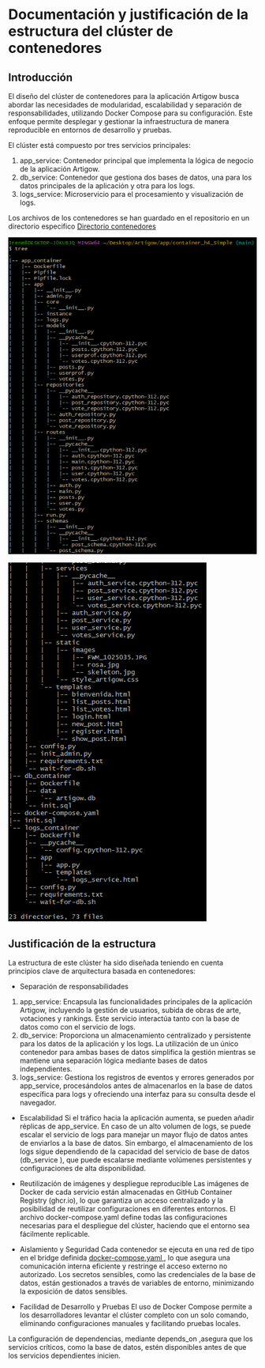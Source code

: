 # Documentación y justificación de la estructura del clúster de contenedores
## Introducción

El diseño del clúster de contenedores para la aplicación Artigow busca 
abordar las necesidades de modularidad, escalabilidad y separación de 
responsabilidades, utilizando Docker Compose para su configuración. 
Este enfoque permite desplegar y gestionar la infraestructura de 
manera reproducible en entornos de desarrollo y pruebas.

El clúster está compuesto por tres servicios principales:
1. app_service: Contenedor principal que implementa la lógica de 
negocio de la aplicación Artigow.
2. db_service: Contenedor que gestiona dos bases de datos, una para 
los datos principales de la aplicación y otra para los logs.
3. logs_service: Microservicio para el procesamiento y visualización 
de logs.

Los archivos de los contenedores se han guardado en el repositorio en un directorio especifico [Directorio contenedores](../../app/container_h4_Simple/)


![](imagenes/tree1.png)

![](imagenes/tree2.png)

## Justificación de la estructura
La estructura de este clúster ha sido diseñada teniendo en cuenta 
principios clave de arquitectura basada en contenedores:
 
- Separación de responsabilidades
1. app_service: Encapsula las funcionalidades principales de la aplicación Artigow, incluyendo la gestión de usuarios, subida de obras de arte, votaciones y rankings. Este servicio interactúa tanto con la base de datos como con el servicio de logs.
2. db_service: Proporciona un almacenamiento centralizado y persistente para los datos de la aplicación y los logs. La utilización de un único contenedor para ambas bases de datos simplifica la gestión mientras se mantiene una separación lógica mediante bases de datos independientes.
3. logs_service: Gestiona los registros de eventos y errores generados por app_service, procesándolos antes de almacenarlos en la base de datos específica para logs y ofreciendo una interfaz para su consulta desde el navegador.

- Escalabilidad
Si el tráfico hacia la aplicación aumenta, se pueden añadir réplicas de app_service.
En caso de un alto volumen de logs, se puede escalar el servicio de logs para manejar un mayor flujo de datos antes de enviarlos a la base de datos. Sin embargo, el almacenamiento de los logs sigue dependiendo de la capacidad del servicio de base de datos (db_service ), que puede escalarse mediante volúmenes persistentes y configuraciones de alta disponibilidad.

- Reutilización de imágenes y despliegue reproducible
Las imágenes de Docker de cada servicio están almacenadas en GitHub Container Registry (ghcr.io), lo que garantiza un acceso centralizado y la posibilidad de reutilizar configuraciones en diferentes entornos.
El archivo docker-compose.yaml define todas las configuraciones necesarias para el despliegue del clúster, haciendo que el entorno sea fácilmente replicable.

- Aislamiento y Seguridad
Cada contenedor se ejecuta en una red de tipo en el bridge definida [docker-compose.yaml ](../../app/container_h4_Simple/docker-compose.yaml ), lo que asegura una comunicación interna eficiente y restringe el acceso externo no autorizado.
Los secretos sensibles, como las credenciales de la base de datos, están gestionados a través de variables de entorno, minimizando la exposición de datos sensibles.

- Facilidad de Desarrollo y Pruebas
El uso de Docker Compose permite a los desarrolladores levantar el clúster completo con un solo comando, eliminando configuraciones manuales y facilitando pruebas locales.

La configuración de dependencias, mediante depends_on ,asegura que los servicios críticos, como la base de datos, estén disponibles antes de que los servicios dependientes inicien.

